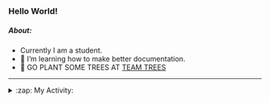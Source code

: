 ### Hello World!

##### About:
- Currently I am a student.
- 🌱 I’m learning how to make better documentation.
- 🌱 GO PLANT SOME TREES AT [TEAM TREES](https://teamtrees.org/)

---
<details>
  <summary>:zap: My Activity:</summary>
  
<!--START_SECTION:waka-->
![Code Time](http://img.shields.io/badge/Code%20Time-1%2C243%20hrs%2016%20mins-blue)

**I'm a Night 🦉** 

```text
🌞 Morning                2052 commits        ███░░░░░░░░░░░░░░░░░░░░░░   10.28 % 
🌆 Daytime                6708 commits        ████████░░░░░░░░░░░░░░░░░   33.61 % 
🌃 Evening                5754 commits        ███████░░░░░░░░░░░░░░░░░░   28.83 % 
🌙 Night                  5447 commits        ███████░░░░░░░░░░░░░░░░░░   27.29 % 
```
📅 **I'm Most Productive on Wednesday** 

```text
Monday                   2753 commits        ███░░░░░░░░░░░░░░░░░░░░░░   13.79 % 
Tuesday                  2740 commits        ███░░░░░░░░░░░░░░░░░░░░░░   13.73 % 
Wednesday                4721 commits        ██████░░░░░░░░░░░░░░░░░░░   23.65 % 
Thursday                 2645 commits        ███░░░░░░░░░░░░░░░░░░░░░░   13.25 % 
Friday                   2119 commits        ███░░░░░░░░░░░░░░░░░░░░░░   10.62 % 
Saturday                 1707 commits        ██░░░░░░░░░░░░░░░░░░░░░░░   08.55 % 
Sunday                   3276 commits        ████░░░░░░░░░░░░░░░░░░░░░   16.41 % 
```


📊 **This Week I Spent My Time On** 

```text
🔥 Editors: 
Android Studio           4 hrs 27 mins       █████████████░░░░░░░░░░░░   52.28 % 
VS Code                  2 hrs 4 mins        ██████░░░░░░░░░░░░░░░░░░░   24.36 % 
IntelliJ                 1 hr 59 mins        ██████░░░░░░░░░░░░░░░░░░░   23.37 % 

🐱‍💻 Projects: 
java-springboot-projects 1 hr 59 mins        ██████░░░░░░░░░░░░░░░░░░░   23.37 % 
swag-store               1 hr 43 mins        █████░░░░░░░░░░░░░░░░░░░░   20.29 % 
github-readme-youtube-car1 hr 27 mins        ████░░░░░░░░░░░░░░░░░░░░░   17.18 % 
CSE224-Fundamentals-of-An1 hr 4 mins         ███░░░░░░░░░░░░░░░░░░░░░░   12.70 % 
test                     49 mins             ██░░░░░░░░░░░░░░░░░░░░░░░   09.74 % 
```


 Last Updated on 24/10/2023 09:11:36 UTC
<!--END_SECTION:waka-->
</details>

